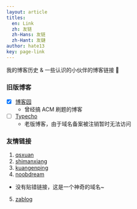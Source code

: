 ```yaml
---
layout: article
titles:
  en: Link
  zh: 友链
  zh-Hans: 友链
  zh-Hant: 友鏈
author: hate13
key: page-link
---
```


我的博客历史 & 一些认识的小伙伴的博客链接 🤔

### 旧版博客
- [x] [博客园](https://www.cnblogs.com/hate13/)
  - 曾经搞 ACM 刷题的博客
- [ ] [Typecho](http://v1.hate13.com/)
  - 老版博客，由于域名备案被注销暂时无法访问

### 友情链接
1. [qsxuan](http://qsxuan.com/) 
2. [shimanxiang](http://shimanxiang.github.io/)
3. [kuangenping](https://blog.kuangenping.com)
4. [noobdream](http://noobdream.com/)
  - 没有贴错链接，这是一个神奇的域名~
5. [zablog](http://zablog.me/)
